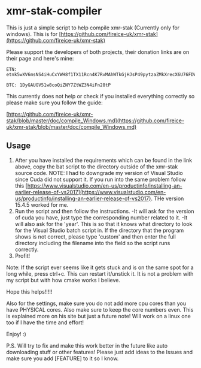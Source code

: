 # xmr-stak-compiler
This is just a simple script to help compile xmr-stak (Currently only for windows).
This is for [https://github.com/fireice-uk/xmr-stak](https://github.com/fireice-uk/xmr-stak)

Please support the developers of both projects, their donation links are on their page and here's mine:
```
ETN: etnk5wXV6msNS4iHuCxYWH8f1TX11Rcn4K7RvMAhWTkGjHJsP49pytzaZMkXrecX6U76FDWNcpnE4PgRmWbFJ9Np95f7EvJMFK
```
```
BTC: 1DyGAUGV51w8coQiZNY7ZtWZ3N4iFn28tP
```

This currently does not help or check if you installed everything correctly so please make sure you follow the guide:

[https://github.com/fireice-uk/xmr-stak/blob/master/doc/compile_Windows.md](https://github.com/fireice-uk/xmr-stak/blob/master/doc/compile_Windows.md)

## Usage
1) After you have installed the requirements which can be found in the link above, copy the bat script to the directory outside of the xmr-stak source code.
NOTE: I had to downgrade my version of Visual Studio since Cuda did not support it. If you run into the same problem follow this [https://www.visualstudio.com/en-us/productinfo/installing-an-earlier-release-of-vs2017](https://www.visualstudio.com/en-us/productinfo/installing-an-earlier-release-of-vs2017). THe version 15.4.5 worked for me.
2) Run the script and then follow the instructions.
-It will ask for the version of cuda you have, just type the corresponding number related to it.
-It will also ask for the 'year'. This is so that it knows what directory to look for the Visual Studio batch script in. If the directory that the program shows is not correct, please type 'custom' and then enter the full directory including the filename into the field so the script runs correctly.
3) Profit!

Note: If the script ever seems like it gets stuck and is on the same spot for a long while, press ctrl+c.  This can restart it/unstick it. It is not a problem with my script but with how cmake works I believe.

Hope this helps!!!!!

Also for the settings, make sure you do not add more cpu cores than you have PHYSICAL cores. Also make sure to keep the core numbers even. This is explained more on his site but just a future note! Will work on a linux one too if I have the time and effort!

Enjoy! :)

P.S. Will try to fix and make this work better in the future like auto downloading stuff or other features! Please just add ideas to the Issues and make sure you add [FEATURE] to it so I know.
